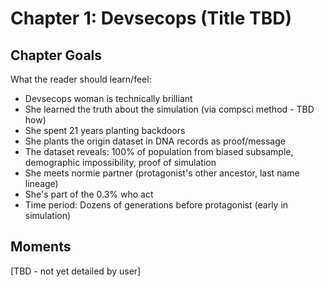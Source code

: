 # Chapter 1: Devsecops (Title TBD)

## Chapter Goals

What the reader should learn/feel:
- Devsecops woman is technically brilliant
- She learned the truth about the simulation (via compsci method - TBD how)
- She spent 21 years planting backdoors
- She plants the origin dataset in DNA records as proof/message
- The dataset reveals: 100% of population from biased subsample, demographic impossibility, proof of simulation
- She meets normie partner (protagonist's other ancestor, last name lineage)
- She's part of the 0.3% who act
- Time period: Dozens of generations before protagonist (early in simulation)

## Moments

[TBD - not yet detailed by user]
